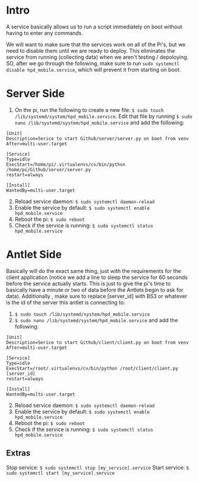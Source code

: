 # Intro
A service basically allows us to run a script immediately on boot without having to enter any commands.

We will want to make sure that the services work on all of the Pi's, but we need to disable them until we are ready to deploy.  This eliminates the service from running (collecting data) when we aren't testing / depoloying.  SO, after we go through the following, make sure to run `sudo systemctl disable hpd_mobile.service`, which will prevent it from starting on boot.

# Server Side
1. On the pi, run the following to create a new file: `$ sudo touch /lib/systemd/system/hpd_mobile.service`.  Edit that file by running `$ sudo nano /lib/systemd/system/hpd_mobile.service` and add the following:

```
[Unit]
Description=Serice to start Github/server/server.py on boot from venv
After=multi-user.target

[Service]
Type=idle
ExecStart=/home/pi/.virtualenvs/cv/bin/python /home/pi/Github/server/server.py
restart=always

[Install]
WantedBy=multi-user.target
```

2. Reload service daemon: `$ sudo systemctl daemon-reload`
3. Enable the service by default: `$ sudo systemctl enable hpd_mobile.service`
4. Reboot the pi: `$ sudo reboot`
5. Check if the service is running: `$ sudo systemctl status hpd_mobile.service`

# Antlet Side
Basically will do the exact same thing, just with the requirements for the client application (notice we add a line to sleep the service for 60 seconds before the service actually starts.  This is just to give the pi's time to basically have a minute or two of data before the Antlets begin to ask for data).  Additionally , make sure to replace [server_id] with BS3 or whatever is the id of the server this antlet is connecting to:
1. `$ sudo touch /lib/systemd/system/hpd_mobile.service`
2. `$ sudo nano /lib/systemd/system/hpd_mobile.service` and add the following:

```
[Unit]
Description=Serice to start Github/client/client.py on boot from venv
After=multi-user.target

[Service]
Type=idle
ExecStart=/root/.virtualenvs/cv/bin/python /root/client/client.py [server_id]
restart=always

[Install]
WantedBy=multi-user.target
```

2. Reload service daemon: `$ sudo systemctl daemon-reload`
3. Enable the service by default: `$ sudo systemctl enable hpd_mobile.service`
4. Reboot the pi: `$ sudo reboot`
5. Check if the service is running: `$ sudo systemctl status hpd_mobile.service`

## Extras
Stop service: `$ sudo systemctl stop [my_service].service`
Start service: `$ sudo systemctl start [my_service].service`